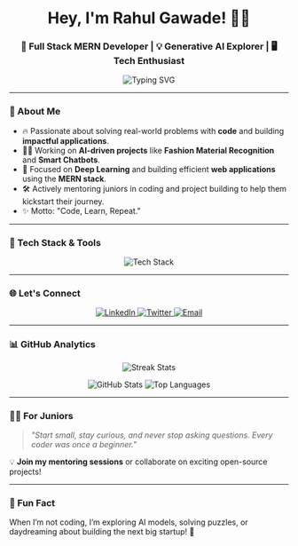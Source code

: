 <h1 align="center">Hey, I'm Rahul Gawade! 👨‍💻</h1>
<h3 align="center">🚀 Full Stack MERN Developer | 💡 Generative AI Explorer | 🖥️ Tech Enthusiast</h3>

<p align="center">
  <img src="https://readme-typing-svg.demolab.com?font=Fira+Code&size=24&duration=4000&pause=1000&color=00C7FF&center=true&vCenter=true&width=435&lines=Full+Stack+Developer+%F0%9F%92%BB;Generative+AI+Enthusiast+%F0%9F%A7%BA;Always+learning+new+things!+%F0%9F%93%9A" alt="Typing SVG" />
</p>

---

### 🌟 About Me  
- 🔥 Passionate about solving real-world problems with **code** and building **impactful applications**.  
- 👨‍💻 Working on **AI-driven projects** like **Fashion Material Recognition** and **Smart Chatbots**.  
- 🧠 Focused on **Deep Learning** and building efficient **web applications** using the **MERN stack**.  
- 🛠️ Actively mentoring juniors in coding and project building to help them kickstart their journey.  
- ✨ Motto: "Code, Learn, Repeat."  

---

### 🚀 Tech Stack & Tools  
<p align="center">
  <img src="https://skillicons.dev/icons?i=react,nodejs,express,nextjs,putty,mongodb,python,cpp,html,css,tailwind,git,github,tensorflow,pytorch&theme=dark" alt="Tech Stack" />
</p>

---

### 🌐 Let's Connect  
<p align="center">
  <a href="https://linkedin.com/in/rahulgawadee" target="_blank">
    <img src="https://img.shields.io/badge/LinkedIn-0A66C2?style=for-the-badge&logo=linkedin&logoColor=white" alt="LinkedIn" />
  </a>
  <a href="https://twitter.com/rahulgawadee" target="_blank">
    <img src="https://img.shields.io/badge/Twitter-1DA1F2?style=for-the-badge&logo=twitter&logoColor=white" alt="Twitter" />
  </a>
  <a href="mailto:rahulgawadee@gmail.com">
    <img src="https://img.shields.io/badge/Email-D14836?style=for-the-badge&logo=gmail&logoColor=white" alt="Email" />
  </a>
</p>

---

### 📊 GitHub Analytics  
<p align="center">
  <img src="https://github-readme-streak-stats.herokuapp.com/?user=rahulgawadee&theme=radical" alt="Streak Stats" />
</p>
<p align="center">
  <img src="https://github-readme-stats.vercel.app/api?username=rahulgawadee&show_icons=true&theme=radical" alt="GitHub Stats" />
  <img src="https://github-readme-stats.vercel.app/api/top-langs/?username=rahulgawadee&layout=compact&theme=radical" alt="Top Languages" />
</p>

---

### 🧑‍🏫 For Juniors  
> _"Start small, stay curious, and never stop asking questions. Every coder was once a beginner."_  

💡 **Join my mentoring sessions** or collaborate on exciting open-source projects!  

---

### 🎯 Fun Fact  
When I’m not coding, I’m exploring AI models, solving puzzles, or daydreaming about building the next big startup! 🚀  
